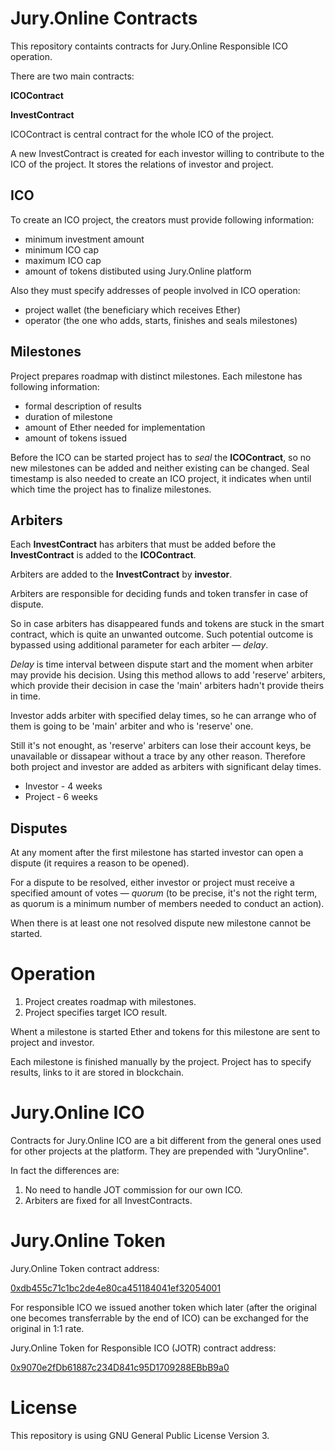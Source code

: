 # Jury.Online Contracts
This repository containts contracts for Jury.Online Responsible ICO operation.

There are two main contracts:

__ICOContract__

__InvestContract__


ICOContract is central contract for the whole ICO of the project.

A new InvestContract is created for each investor willing to contribute to the ICO of the project. It stores the
relations of investor and project.


## ICO 

To create an ICO project, the creators must provide following information:

- minimum investment amount
- minimum ICO cap 
- maximum ICO cap
- amount of tokens distibuted using Jury.Online platform

Also they must specify addresses of people involved in ICO operation:

- project wallet (the beneficiary which receives Ether)
- operator (the one who adds, starts, finishes and seals milestones)


## Milestones

Project prepares roadmap with distinct milestones. Each milestone has following information:

- formal description of results
- duration of milestone
- amount of Ether needed for implementation
- amount of tokens issued 

Before the ICO can be started project has to *seal* the __ICOContract__, so no new milestones can be added and neither existing can be changed. Seal timestamp is also needed to create an ICO project, 
it indicates when until which time the project has to finalize milestones.

## Arbiters

Each __InvestContract__ has arbiters that must be added before the __InvestContract__ is added to the __ICOContract__.

Arbiters are added to the __InvestContract__ by __investor__. 

Arbiters are responsible for deciding funds and token transfer in case of dispute. 

So in case arbiters has disappeared funds and tokens are stuck in the smart contract, which is quite an unwanted
outcome. Such potential outcome is bypassed using additional parameter for each arbiter — *delay*.

*Delay* is time interval between dispute start and the moment when arbiter may provide his decision. Using this
method allows to add 'reserve' arbiters, which provide their decision in case the 'main' arbiters hadn't provide theirs
in time. 

Investor adds arbiter with specified delay times, so he can arrange who of them is going to be 'main' arbiter and who is 'reserve' one.

Still it's not enought, as 'reserve' arbiters can lose their account keys, be unavailable or dissapear without a trace
by any other reason. Therefore both project and investor are added as arbiters with significant delay times. 

* Investor - 4 weeks
* Project - 6 weeks


## Disputes

At any moment after the first milestone has started investor can open a dispute (it requires a reason to be opened).

For a dispute to be resolved, either investor or project must receive a specified amount of votes — *quorum* (to be
precise, it's not the right term, as quorum is a minimum number of members needed to conduct an action). 

When there is at least one not resolved dispute new milestone cannot be started.


# Operation

1. Project creates roadmap with milestones.
2. Project specifies target ICO result.

Whent a milestone is started Ether and tokens for this milestone are sent to project and investor.

Each milestone is finished manually by the project. Project has to specify results, links to it are stored in blockchain.


# Jury.Online ICO
Contracts for Jury.Online ICO are a bit different from the general ones used for other projects at the platform. They are prepended with "JuryOnline".

In fact the differences are:
1. No need to handle JOT commission for our own ICO.
2. Arbiters are fixed for all InvestContracts.

# Jury.Online Token

Jury.Online Token contract address: 

[0xdb455c71c1bc2de4e80ca451184041ef32054001](https://etherscan.io/token/0xdb455c71c1bc2de4e80ca451184041ef32054001)


For responsible ICO we issued another token which later (after the original one becomes transferrable by the end of ICO)
can be exchanged for the original in 1:1 rate.

Jury.Online Token for Responsible ICO (JOTR) contract address: 

[0x9070e2fDb61887c234D841c95D1709288EBbB9a0](https://etherscan.io/token/0x9070e2fDb61887c234D841c95D1709288EBbB9a0)

# License 

This repository is using GNU General Public License Version 3.
